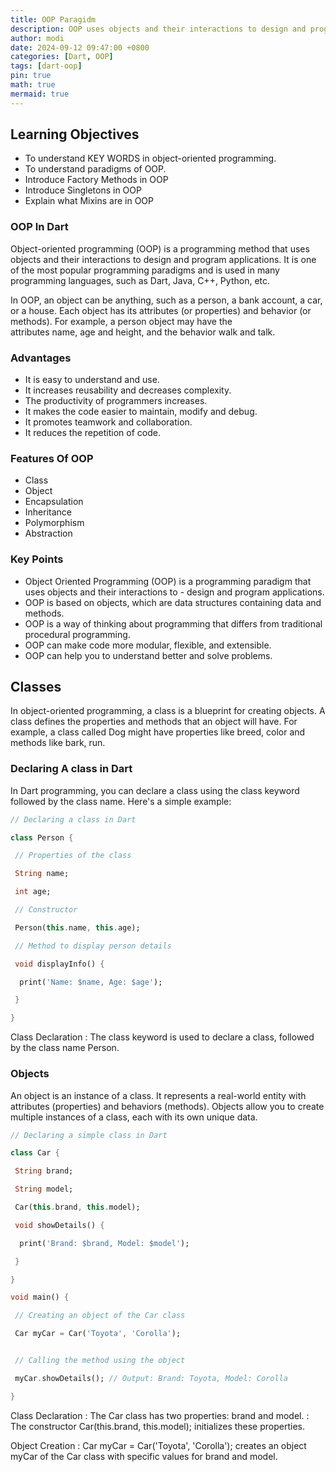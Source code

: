 ```yaml
---
title: OOP Paragidm
description: OOP uses objects and their interactions to design and program
author: modi
date: 2024-09-12 09:47:00 +0800
categories: [Dart, OOP]
tags: [dart-oop]
pin: true
math: true
mermaid: true
---
```


## Learning Objectives

- To understand KEY WORDS in object-oriented programming.
- To understand paradigms of OOP.
- Introduce Factory Methods in OOP
- Introduce Singletons in OOP
- Explain what Mixins are in OOP



### OOP In Dart

Object-oriented programming (OOP) is a programming method that uses objects and their interactions to design and program applications. It is one of the most popular programming paradigms and is used in many programming languages, such as Dart, Java, C++, Python, etc.

In OOP, an object can be anything, such as a person, a bank account, a car, or a house. Each object has its attributes (or properties) and behavior (or methods). For example, a person object may have the attributes name, age and height, and the behavior walk and talk.



### Advantages
- It is easy to understand and use.
- It increases reusability and decreases complexity.
- The productivity of programmers increases.
- It makes the code easier to maintain, modify and debug.
- It promotes teamwork and collaboration.
- It reduces the repetition of code.



### Features Of OOP
- Class
- Object
- Encapsulation
- Inheritance
- Polymorphism
- Abstraction



### Key Points
- Object Oriented Programming (OOP) is a programming paradigm that uses objects and their interactions to - design and program applications.
- OOP is based on objects, which are data structures containing data and methods.
- OOP is a way of thinking about programming that differs from traditional procedural programming.
- OOP can make code more modular, flexible, and extensible.
- OOP can help you to understand better and solve problems.



## Classes

In object-oriented programming, a class is a blueprint for creating objects. A class defines the properties and methods that an object will have. For example, a class called Dog might have properties like breed, color and methods like bark, run.



### Declaring A class in Dart

In Dart programming, you can declare a class using the class keyword followed by the class name. Here's a simple example:

```dart
// Declaring a class in Dart

class Person {

 // Properties of the class

 String name;

 int age;

 // Constructor

 Person(this.name, this.age);

 // Method to display person details

 void displayInfo() {

  print('Name: $name, Age: $age');

 }

}

```
Class Declaration
: The class keyword is used to declare a class, followed by the class name Person.



### Objects

An object is an instance of a class. It represents a real-world entity with attributes (properties) and behaviors (methods). Objects allow you to create multiple instances of a class, each with its own unique data.


```dart
// Declaring a simple class in Dart

class Car {

 String brand;

 String model;

 Car(this.brand, this.model);

 void showDetails() {

  print('Brand: $brand, Model: $model');

 }

}

void main() {

 // Creating an object of the Car class

 Car myCar = Car('Toyota', 'Corolla');


 // Calling the method using the object

 myCar.showDetails(); // Output: Brand: Toyota, Model: Corolla

}
```




Class Declaration
: The Car class has two properties: brand and model.
: The constructor Car(this.brand, this.model); initializes these properties.

Object Creation
: Car myCar = Car('Toyota', 'Corolla'); creates an object myCar of the Car class with specific values for brand and model.
